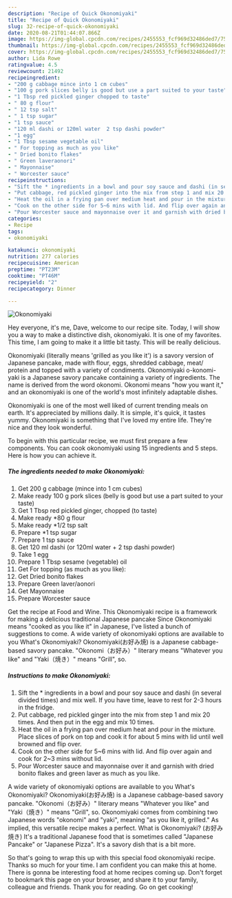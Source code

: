 ```yaml
---
description: "Recipe of Quick Okonomiyaki"
title: "Recipe of Quick Okonomiyaki"
slug: 32-recipe-of-quick-okonomiyaki
date: 2020-08-21T01:44:07.866Z
image: https://img-global.cpcdn.com/recipes/2455553_fcf969d32486ded7/751x532cq70/okonomiyaki-recipe-main-photo.jpg
thumbnail: https://img-global.cpcdn.com/recipes/2455553_fcf969d32486ded7/751x532cq70/okonomiyaki-recipe-main-photo.jpg
cover: https://img-global.cpcdn.com/recipes/2455553_fcf969d32486ded7/751x532cq70/okonomiyaki-recipe-main-photo.jpg
author: Lida Rowe
ratingvalue: 4.5
reviewcount: 21492
recipeingredient:
- "200 g cabbage mince into 1 cm cubes"
- "100 g pork slices belly is good but use a part suited to your taste"
- "1 Tbsp red pickled ginger chopped to taste"
- " 80 g flour"
- " 12 tsp salt"
- " 1 tsp sugar"
- "1 tsp sauce"
- "120 ml dashi or 120ml water  2 tsp dashi powder"
- "1 egg"
- "1 Tbsp sesame vegetable oil"
- " For topping as much as you like"
- " Dried bonito flakes"
- " Green laveraonori"
- " Mayonnaise"
- " Worcester sauce"
recipeinstructions:
- "Sift the * ingredients in a bowl and pour soy sauce and dashi (in several divided times) and mix well. If you have time, leave to rest for 2-3 hours in the fridge."
- "Put cabbage, red pickled ginger into the mix from step 1 and mix 20 times. And then put in the egg and mix 10 times."
- "Heat the oil in a frying pan over medium heat and pour in the mixture. Place slices of pork on top and cook it for about 5 mins with lid until well browned and flip over."
- "Cook on the other side for 5~6 mins with lid. And flip over again and cook for 2~3 mins without lid."
- "Pour Worcester sauce and mayonnaise over it and garnish with dried bonito flakes and green laver as much as you like."
categories:
- Recipe
tags:
- okonomiyaki

katakunci: okonomiyaki 
nutrition: 277 calories
recipecuisine: American
preptime: "PT23M"
cooktime: "PT46M"
recipeyield: "2"
recipecategory: Dinner

---
```



![Okonomiyaki](https://img-global.cpcdn.com/recipes/2455553_fcf969d32486ded7/751x532cq70/okonomiyaki-recipe-main-photo.jpg)

Hey everyone, it's me, Dave, welcome to our recipe site. Today, I will show you a way to make a distinctive dish, okonomiyaki. It is one of my favorites. This time, I am going to make it a little bit tasty. This will be really delicious.

Okonomiyaki (literally means &#39;grilled as you like it&#39;) is a savory version of Japanese pancake, made with flour, eggs, shredded cabbage, meat/ protein and topped with a variety of condiments. Okonomiyaki o-konomi-yaki is a Japanese savory pancake containing a variety of ingredients. The name is derived from the word okonomi. Okonomi means &#34;how you want it,&#34; and an okonomiyaki is one of the world&#39;s most infinitely adaptable dishes.

Okonomiyaki is one of the most well liked of current trending meals on earth. It's appreciated by millions daily. It is simple, it's quick, it tastes yummy. Okonomiyaki is something that I've loved my entire life. They're nice and they look wonderful.


To begin with this particular recipe, we must first prepare a few components. You can cook okonomiyaki using 15 ingredients and 5 steps. Here is how you can achieve it.

<!--inarticleads1-->

##### The ingredients needed to make Okonomiyaki:

1. Get 200 g cabbage (mince into 1 cm cubes)
1. Make ready 100 g pork slices (belly is good but use a part suited to your taste)
1. Get 1 Tbsp red pickled ginger, chopped (to taste)
1. Make ready  *80 g flour
1. Make ready  *1/2 tsp salt
1. Prepare  *1 tsp sugar
1. Prepare 1 tsp sauce
1. Get 120 ml dashi (or 120ml water + 2 tsp dashi powder)
1. Take 1 egg
1. Prepare 1 Tbsp sesame (vegetable) oil
1. Get  For topping (as much as you like):
1. Get  Dried bonito flakes
1. Prepare  Green laver/aonori
1. Get  Mayonnaise
1. Prepare  Worcester sauce


Get the recipe at Food and Wine. This Okonomiyaki recipe is a framework for making a delicious traditional Japanese pancake Since Okonomiyaki means &#34;cooked as you like it&#34; in Japanese, I&#39;ve listed a bunch of suggestions to come. A wide variety of okonomiyaki options are available to you What&#39;s Okonomiyaki? Okonomiyaki(お好み焼) is a Japanese cabbage-based savory pancake. &#34;Okonomi（お好み）&#34; literary means &#34;Whatever you like&#34; and &#34;Yaki（焼き）&#34; means &#34;Grill&#34;, so. 

<!--inarticleads2-->

##### Instructions to make Okonomiyaki:

1. Sift the * ingredients in a bowl and pour soy sauce and dashi (in several divided times) and mix well. If you have time, leave to rest for 2-3 hours in the fridge.
1. Put cabbage, red pickled ginger into the mix from step 1 and mix 20 times. And then put in the egg and mix 10 times.
1. Heat the oil in a frying pan over medium heat and pour in the mixture. Place slices of pork on top and cook it for about 5 mins with lid until well browned and flip over.
1. Cook on the other side for 5~6 mins with lid. And flip over again and cook for 2~3 mins without lid.
1. Pour Worcester sauce and mayonnaise over it and garnish with dried bonito flakes and green laver as much as you like.


A wide variety of okonomiyaki options are available to you What&#39;s Okonomiyaki? Okonomiyaki(お好み焼) is a Japanese cabbage-based savory pancake. &#34;Okonomi（お好み）&#34; literary means &#34;Whatever you like&#34; and &#34;Yaki（焼き）&#34; means &#34;Grill&#34;, so. Okonomiyaki comes from combining two Japanese words &#34;okonomi&#34; and &#34;yaki&#34;, meaning &#34;as you like it, grilled.&#34; As implied, this versatile recipe makes a perfect. What is Okonomiyaki? (お好み焼き) It&#39;s a traditional Japanese food that is sometimes called &#34;Japanese Pancake&#34; or &#34;Japanese Pizza&#34;. It&#39;s a savory dish that is a bit more. 

So that's going to wrap this up with this special food okonomiyaki recipe. Thanks so much for your time. I am confident you can make this at home. There is gonna be interesting food at home recipes coming up. Don't forget to bookmark this page on your browser, and share it to your family, colleague and friends. Thank you for reading. Go on get cooking!
